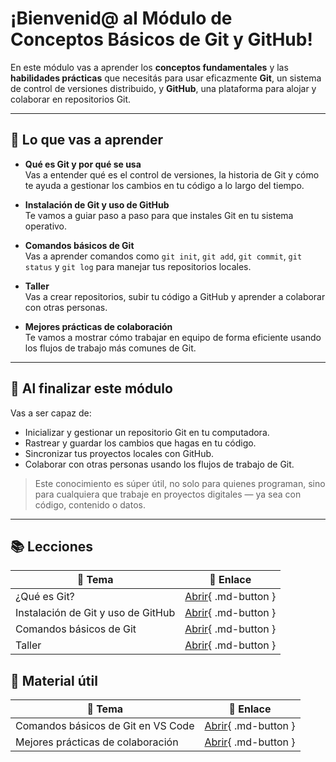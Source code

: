# ¡Bienvenid@ al Módulo de Conceptos Básicos de Git y GitHub!

En este módulo vas a aprender los **conceptos fundamentales** y las **habilidades prácticas** que necesitás para usar eficazmente **Git**, un sistema de control de versiones distribuido, y **GitHub**, una plataforma para alojar y colaborar en repositorios Git.

---

## 📌 Lo que vas a aprender

- **Qué es Git y por qué se usa**  
  Vas a entender qué es el control de versiones, la historia de Git y cómo te ayuda a gestionar los cambios en tu código a lo largo del tiempo.

- **Instalación de Git y uso de GitHub**  
  Te vamos a guiar paso a paso para que instales Git en tu sistema operativo.

- **Comandos básicos de Git**  
  Vas a aprender comandos como `git init`, `git add`, `git commit`, `git status` y `git log` para manejar tus repositorios locales.

- **Taller**  
  Vas a crear repositorios, subir tu código a GitHub y aprender a colaborar con otras personas.

- **Mejores prácticas de colaboración**  
  Te vamos a mostrar cómo trabajar en equipo de forma eficiente usando los flujos de trabajo más comunes de Git.

---

## 🎯 Al finalizar este módulo

Vas a ser capaz de:

- Inicializar y gestionar un repositorio Git en tu computadora.
- Rastrear y guardar los cambios que hagas en tu código.
- Sincronizar tus proyectos locales con GitHub.
- Colaborar con otras personas usando los flujos de trabajo de Git.

> Este conocimiento es súper útil, no solo para quienes programan, sino para cualquiera que trabaje en proyectos digitales — ya sea con código, contenido o datos.

---

## 📚 Lecciones

| 📘 Tema                       | 🔗 Enlace                                           |
|------------------------------|----------------------------------------------------|
| ¿Qué es Git?                 | [Abrir](lessons/what_is_git.es.md){ .md-button }   |
| Instalación de Git y uso de GitHub | [Abrir](lessons/installing_git.es.md){ .md-button } |
| Comandos básicos de Git      | [Abrir](lessons/commands.es.md){ .md-button }      |
| Taller                      | [Abrir](lessons/workshop.es.md){ .md-button }      |

## 📖 Material útil

| 📘 Tema                       | 🔗 Enlace                                           |
|------------------------------|----------------------------------------------------|
| Comandos básicos de Git en VS Code | [Abrir](lessons/commands_vs_code.es.md){ .md-button } |
| Mejores prácticas de colaboración | [Abrir](lessons/best_practices.es.md){ .md-button } |